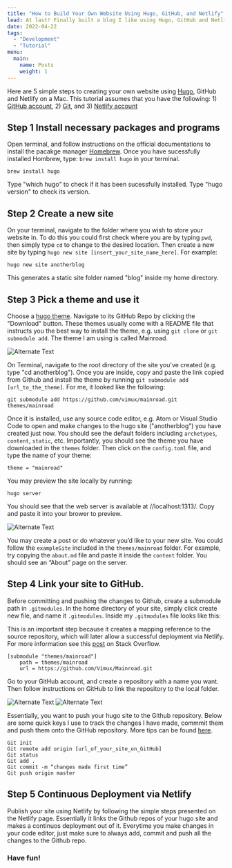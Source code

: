 ```yaml
---
title: "How to Build Your Own Website Using Hugo, GitHub, and Netlify"
lead: At last! Finally built a blog I like using Hugo, GitHub and Netlify 😎
date: 2022-04-22
tags:
  - "Development"
  - "Tutorial"
menu:
  main:
    name: Posts
    weight: 1
---
```


Here are 5 simple steps to creating your own website using [Hugo], GitHub and Netlify on a Mac. This tutorial assumes that you have the following: 1) [GitHub account], 2) [Git], and 3) [Netlify account]

## Step 1 Install necessary packages and programs

Open terminal, and follow instructions on the official documentations to install the pacakge manager [Homebrew]. Once you have sucessfully installed Hombrew, type: `brew install hugo` in your terminal.

```
brew install hugo
```
Type "which hugo" to check if it has been sucessfully installed. Type "hugo version" to check its version. 

## Step 2 Create a new site

On your terminal, navigate to the folder where you wish to store your website in. To do this you could first check where you are by typing `pwd`, then simply type `cd` to change to the desired location. Then create a new site by typing `hugo new site [insert_your_site_name_here]`. For example:

```
hugo new site anotherblog
```
This generates a static site folder named "blog" inside my home directory.

## Step 3 Pick a theme and use it

Choose a [hugo theme]. Navigate to its GitHub Repo by clicking the "Download" button. These themes usually come with a README file that instructs you the best way to install the theme, e.g. using `git clone` or `git submodule add`. The theme I am using is called Mainroad.

![Alternate Text](/img/mainroad_page.png)

On Terminal, navigate to the root directory of the site you've created (e.g. type "cd anotherblog"). Once you are inside, copy and paste the link copied from Github and install the theme by running `git submodule add [url_to_the_theme]`. For me, it looked like the following:

```
git submodule add https://github.com/vimux/mainroad.git themes/mainroad
```

Once it is installed, use any source code editor, e.g. Atom or Visual Studio Code to open and make changes to the hugo site ("anotherblog") you have created just now. You should see the default folders including `archetypes`, `content`, `static`, etc. Importantly, you should see the theme you have downloaded in the `themes` folder. Then click on the `config.toml` file, and type the name of your theme:

```
theme = "mainroad"
```

You may preview the site locally by running:

```
hugo server
```
You should see that the web server is available at //localhost:1313/. Copy and paste it into your brower to preview.

![Alternate Text](/img/hugo_server.png)

You may create a post or do whatever you’d like to your new site. You could follow the `exampleSite` included in the `themes/mainroad` folder. For example, try copying the `about.md` file and paste it inside the `content` folder. You should see an “About” page on the server.

## Step 4 Link your site to GitHub.

Before committing and pushing the changes to Github, create a submodule path in `.gitmodules`. In the home directory of your site, simply click create new file, and name it `.gitmodules`. Inside my `.gitmodules` file looks like this:

This is an important step because it creates a mapping reference to the source repository, which will later allow a successful deployment via Netlify. For more information see this [post] on Stack Overflow.

```
[submodule "themes/mainroad"]
    path = themes/mainroad
    url = https://github.com/Vimux/Mainroad.git
```

Go to your GitHub account, and create a repository with a name you want. Then follow instructions on GitHub to link the repository to the local folder.

![Alternate Text](/img/github_creat_repo.png)
![Alternate Text](/img/repo_instruct.png)

Essentially, you want to push your hugo site to the Github repository. Below are some quick keys I use to track the changes I have made, commmit them and push them onto the GitHub repository. More tips can be found [here].

```
Git init
Git remote add origin [url_of_your_site_on_GitHub]
Git status
Git add .
Git commit -m “changes made first time”
Git push origin master
```

## Step 5 Continuous Deployment via Netlify

Publish your site using Netlify by following the simple steps presented on the Netlify page. Essentially it links the Github repos of your hugo site and makes a continuos deployment out of it. Everytime you make changes in your code editor, just make sure to always add, commit and push all the changes to the Github repo.

### Have fun!

[GitHub account]: https://github.com/
[Git]: https://git-scm.com/book/en/v2/Getting-Started-Installing-Git
[Netlify account]: https://www.netlify.com/
[Hugo]:https://gohugo.io/documentation/
[Homebrew]: https://brew.sh/
[hugo theme]: https://themes.gohugo.io/
[post]:https://stackoverflow.com/questions/53625208/failing-to-deploy-website-on-netlify-when-trying-to-use-alternate-hexo-theme
[here]: https://www.earthdatascience.org/workshops/intro-version-control-git/basic-git-commands/